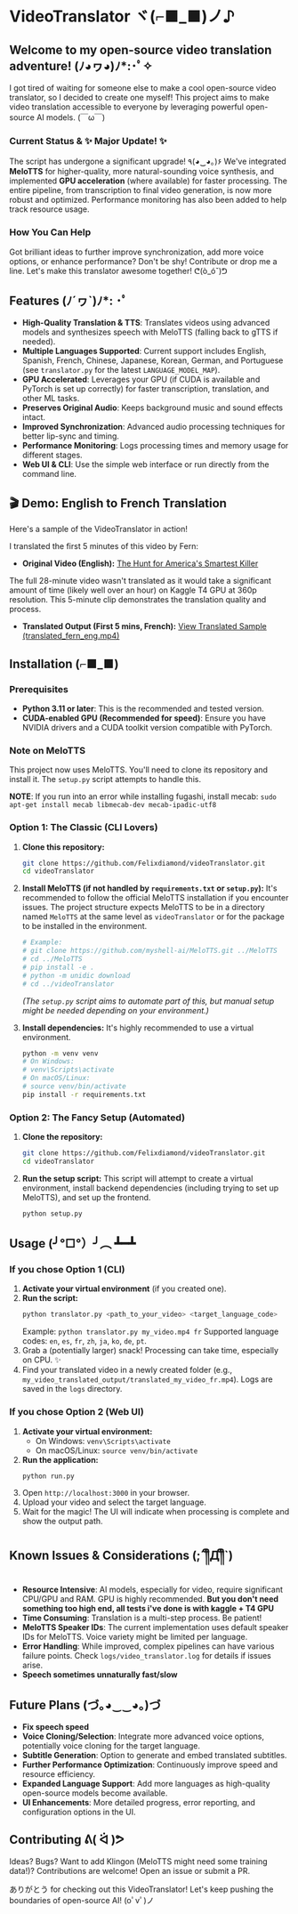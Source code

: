# VideoTranslator ヾ(⌐■_■)ノ♪

## Welcome to my open-source video translation adventure! (ﾉ◕ヮ◕)ﾉ*:･ﾟ✧

I got tired of waiting for someone else to make a cool open-source video translator, so I decided to create one myself! This project aims to make video translation accessible to everyone by leveraging powerful open-source AI models. (￣ω￣)

### Current Status & ✨ Major Update! ✨
The script has undergone a significant upgrade! ٩(◕‿◕｡)۶ We've integrated **MeloTTS** for higher-quality, more natural-sounding voice synthesis, and implemented **GPU acceleration** (where available) for faster processing. The entire pipeline, from transcription to final video generation, is now more robust and optimized. Performance monitoring has also been added to help track resource usage.

### How You Can Help
Got brilliant ideas to further improve synchronization, add more voice options, or enhance performance? Don't be shy! Contribute or drop me a line. Let's make this translator awesome together! ᕦ(ò_óˇ)ᕤ

## Features (ﾉ´ヮ`)ﾉ*: ･ﾟ
- **High-Quality Translation & TTS**: Translates videos using advanced models and synthesizes speech with MeloTTS (falling back to gTTS if needed).
- **Multiple Languages Supported**: Current support includes English, Spanish, French, Chinese, Japanese, Korean, German, and Portuguese (see `translator.py` for the latest `LANGUAGE_MODEL_MAP`).
- **GPU Accelerated**: Leverages your GPU (if CUDA is available and PyTorch is set up correctly) for faster transcription, translation, and other ML tasks.
- **Preserves Original Audio**: Keeps background music and sound effects intact.
- **Improved Synchronization**: Advanced audio processing techniques for better lip-sync and timing.
- **Performance Monitoring**: Logs processing times and memory usage for different stages.
- **Web UI & CLI**: Use the simple web interface or run directly from the command line.

## 🎬 Demo: English to French Translation

Here's a sample of the VideoTranslator in action!

I translated the first 5 minutes of this video by Fern:
- **Original Video (English):** [The Hunt for America's Smartest Killer](https://youtu.be/wkVygetgeRY?si=hKF2XqJD3jZU3KIL)

The full 28-minute video wasn't translated as it would take a significant amount of time (likely well over an hour) on Kaggle T4 GPU at 360p resolution. This 5-minute clip demonstrates the translation quality and process.

- **Translated Output (First 5 mins, French):** [View Translated Sample (translated_fern_eng.mp4)](./translated_fern_eng.mp4)

## Installation (⌐■_■)

### Prerequisites
- **Python 3.11 or later**: This is the recommended and tested version.
- **CUDA-enabled GPU (Recommended for speed)**: Ensure you have NVIDIA drivers and a CUDA toolkit version compatible with PyTorch.

### Note on MeloTTS
This project now uses MeloTTS. You'll need to clone its repository and install it. The `setup.py` script attempts to handle this.

**NOTE**: If you run into an error while installing fugashi, install mecab: `sudo apt-get install mecab libmecab-dev mecab-ipadic-utf8`

### Option 1: The Classic (CLI Lovers)
1.  **Clone this repository:**
    ```bash
    git clone https://github.com/Felixdiamond/videoTranslator.git
    cd videoTranslator
    ```
2.  **Install MeloTTS (if not handled by `requirements.txt` or `setup.py`):**
    It's recommended to follow the official MeloTTS installation if you encounter issues. The project structure expects MeloTTS to be in a directory named `MeloTTS` at the same level as `videoTranslator` or for the package to be installed in the environment.
    ```bash
    # Example:
    # git clone https://github.com/myshell-ai/MeloTTS.git ../MeloTTS
    # cd ../MeloTTS
    # pip install -e .
    # python -m unidic download
    # cd ../videoTranslator
    ```
    *(The `setup.py` script aims to automate part of this, but manual setup might be needed depending on your environment.)*

3.  **Install dependencies:**
    It's highly recommended to use a virtual environment.
    ```bash
    python -m venv venv
    # On Windows:
    # venv\Scripts\activate
    # On macOS/Linux:
    # source venv/bin/activate
    pip install -r requirements.txt
    ```

### Option 2: The Fancy Setup (Automated)
1.  **Clone the repository:**
    ```bash
    git clone https://github.com/Felixdiamond/videoTranslator.git
    cd videoTranslator
    ```
2.  **Run the setup script:**
    This script will attempt to create a virtual environment, install backend dependencies (including trying to set up MeloTTS), and set up the frontend.
    ```bash
    python setup.py
    ```
## Usage (╯°□°）╯︵ ┻━┻

### If you chose Option 1 (CLI)
1.  **Activate your virtual environment** (if you created one).
2.  **Run the script:**
    ```bash
    python translator.py <path_to_your_video> <target_language_code>
    ```
    Example: `python translator.py my_video.mp4 fr`
    Supported language codes: `en`, `es`, `fr`, `zh`, `ja`, `ko`, `de`, `pt`.
3.  Grab a (potentially larger) snack! Processing can take time, especially on CPU. ✨
4.  Find your translated video in a newly created folder (e.g., `my_video_translated_output/translated_my_video_fr.mp4`). Logs are saved in the `logs` directory.

### If you chose Option 2 (Web UI)
1.  **Activate your virtual environment:**
    -   On Windows: `venv\Scripts\activate`
    -   On macOS/Linux: `source venv/bin/activate`
2.  **Run the application:**
    ```bash
    python run.py
    ```
3.  Open `http://localhost:3000` in your browser.
4.  Upload your video and select the target language.
5.  Wait for the magic! The UI will indicate when processing is complete and show the output path.

## Known Issues & Considerations (;´༎ຶД༎ຶ`)
- **Resource Intensive**: AI models, especially for video, require significant CPU/GPU and RAM. GPU is highly recommended. **But you don't need something too high end, all tests i've done is with kaggle + T4 GPU**
- **Time Consuming**: Translation is a multi-step process. Be patient!
- **MeloTTS Speaker IDs**: The current implementation uses default speaker IDs for MeloTTS. Voice variety might be limited per language.
- **Error Handling**: While improved, complex pipelines can have various failure points. Check `logs/video_translator.log` for details if issues arise.
- **Speech sometimes unnaturally fast/slow**

## Future Plans (づ｡◕‿‿◕｡)づ
- **Fix speech speed**
- **Voice Cloning/Selection**: Integrate more advanced voice options, potentially voice cloning for the target language.
- **Subtitle Generation**: Option to generate and embed translated subtitles.
- **Further Performance Optimization**: Continuously improve speed and resource efficiency.
- **Expanded Language Support**: Add more languages as high-quality open-source models become available.
- **UI Enhancements**: More detailed progress, error reporting, and configuration options in the UI.

## Contributing ᕕ( ᐛ )ᕗ
Ideas? Bugs? Want to add Klingon (MeloTTS might need some training data!)? Contributions are welcome! Open an issue or submit a PR.

ありがとう for checking out this VideoTranslator! Let's keep pushing the boundaries of open-source AI! (oﾟvﾟ)ノ